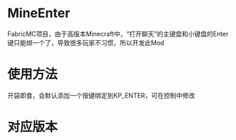 # MineEnter
FabricMC项目，由于高版本Minecraft中，“打开聊天”的主键盘和小键盘的Enter键只能绑一个了，导致很多玩家不习惯，所以开发此Mod

# 使用方法
开袋即食，会默认添加一个按键绑定到KP_ENTER，可在控制中修改

# 对应版本